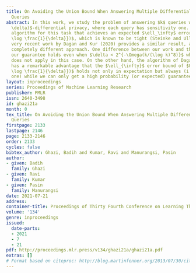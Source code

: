 ```yaml
---
title: On Avoiding the Union Bound When Answering Multiple Differentially Private
  Queries
abstract: In this work, we study the problem of answering $k$ queries with $(\epsilon,
  \delta)$-differential privacy, where each query has sensitivity one. We give an
  algorithm for this task that achieves an expected $\ell_\infty$ error bound of $O(\frac{1}{\epsilon}\sqrt{k
  \log \frac{1}{\delta}})$, which is known to be tight (Steinke and Ullman, 2016).  A
  very recent work by Dagan and Kur (2020) provides a similar result, albeit via a
  completely different approach. One difference between our work and theirs is that
  our guarantee holds even when $\delta < 2^{-\Omega(k/(\log k)^8)}$ whereas theirs
  does not apply in this case. On the other hand, the algorithm of Dagan and Kur (2020)
  has a remarkable advantage that the $\ell_{\infty}$ error bound of $O(\frac{1}{\epsilon}\sqrt{k
  \log \frac{1}{\delta}})$ holds not only in expectation but always (i.e., with probability
  one) while we can only get a high probability (or expected) guarantee on the error.
layout: inproceedings
series: Proceedings of Machine Learning Research
publisher: PMLR
issn: 2640-3498
id: ghazi21a
month: 0
tex_title: On Avoiding the Union Bound When Answering Multiple Differentially Private
  Queries
firstpage: 2133
lastpage: 2146
page: 2133-2146
order: 2133
cycles: false
bibtex_author: Ghazi, Badih and Kumar, Ravi and Manurangsi, Pasin
author:
- given: Badih
  family: Ghazi
- given: Ravi
  family: Kumar
- given: Pasin
  family: Manurangsi
date: 2021-07-21
address:
container-title: Proceedings of Thirty Fourth Conference on Learning Theory
volume: '134'
genre: inproceedings
issued:
  date-parts:
  - 2021
  - 7
  - 21
pdf: http://proceedings.mlr.press/v134/ghazi21a/ghazi21a.pdf
extras: []
# Format based on citeproc: http://blog.martinfenner.org/2013/07/30/citeproc-yaml-for-bibliographies/
---
```

